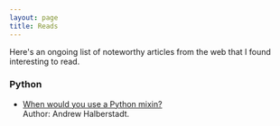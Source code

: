 ```yaml
---
layout: page
title: Reads
---
```


Here's an ongoing list of noteworthy articles from the web that I found interesting to read.

### Python
* [When would you use a Python mixin?](http://ahal.ca/blog/2014/when-would-you-use-python-mixin/)    
Author: Andrew Halberstadt.
